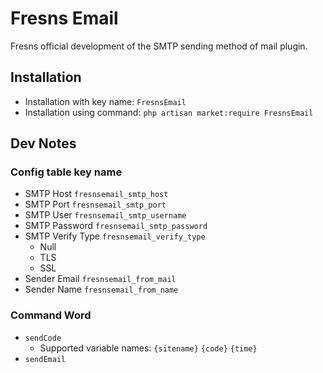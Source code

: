 # Fresns Email

Fresns official development of the SMTP sending method of mail plugin.

## Installation

- Installation with key name: `FresnsEmail`
- Installation using command: `php artisan market:require FresnsEmail`

## Dev Notes

### Config table key name

- SMTP Host `fresnsemail_smtp_host`
- SMTP Port `fresnsemail_smtp_port`
- SMTP User `fresnsemail_smtp_username`
- SMTP Password `fresnsemail_smtp_password`
- SMTP Verify Type `fresnsemail_verify_type`
    - Null
    - TLS
    - SSL
- Sender Email `fresnsemail_from_mail`
- Sender Name `fresnsemail_from_name`

### Command Word

- `sendCode`
    - Supported variable names: `{sitename}` `{code}` `{time}`
- `sendEmail`
